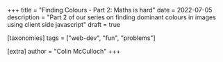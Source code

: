 +++
title = "Finding Colours - Part 2: Maths is hard"
date = 2022-07-05
description = "Part 2 of our series on finding dominant colours in images using client side javascript"
draft = true

[taxonomies]
tags = ["web-dev", "fun", "problems"]

[extra]
author = "Colin McCulloch"
+++

